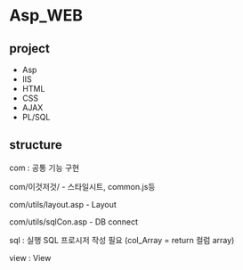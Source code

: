 # Asp_WEB

## project
- Asp  
- IIS
- HTML
- CSS
- AJAX
- PL/SQL
 
## structure

com : 공통 기능 구현


com/이것저것/ - 스타일시트, common.js등


com/utils/layout.asp - Layout


com/utils/sqlCon.asp - DB connect


sql : 실행 SQL 프로시저 작성 필요 (col_Array = return 컬럼 array)


view : View

